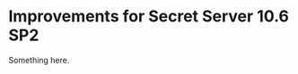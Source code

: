 [title]: # (Improvements for Secret Server 10.6 SP2)
[tags]: # (XXX)
[priority]: # (5244)
# Improvements for Secret Server 10.6 SP2
Something here.
